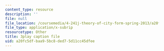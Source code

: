 ```yaml
---
content_type: resource
description: ''
file: null
file_location: /coursemedia/4-241j-theory-of-city-form-spring-2013/a20fc5dfbaa95bc8ded75d11cc45dfee_yv3PIJF1Uqc.srt
file_type: application/x-subrip
resourcetype: Other
title: 3play caption file
uid: a20fc5df-baa9-5bc8-ded7-5d11cc45dfee
---
```

